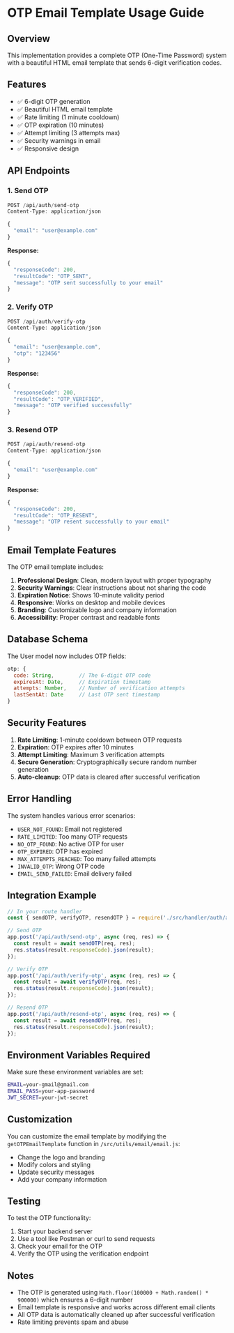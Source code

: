 # OTP Email Template Usage Guide

## Overview
This implementation provides a complete OTP (One-Time Password) system with a beautiful HTML email template that sends 6-digit verification codes.

## Features
- ✅ 6-digit OTP generation
- ✅ Beautiful HTML email template
- ✅ Rate limiting (1 minute cooldown)
- ✅ OTP expiration (10 minutes)
- ✅ Attempt limiting (3 attempts max)
- ✅ Security warnings in email
- ✅ Responsive design

## API Endpoints

### 1. Send OTP
```javascript
POST /api/auth/send-otp
Content-Type: application/json

{
  "email": "user@example.com"
}
```

**Response:**
```javascript
{
  "responseCode": 200,
  "resultCode": "OTP_SENT",
  "message": "OTP sent successfully to your email"
}
```

### 2. Verify OTP
```javascript
POST /api/auth/verify-otp
Content-Type: application/json

{
  "email": "user@example.com",
  "otp": "123456"
}
```

**Response:**
```javascript
{
  "responseCode": 200,
  "resultCode": "OTP_VERIFIED",
  "message": "OTP verified successfully"
}
```

### 3. Resend OTP
```javascript
POST /api/auth/resend-otp
Content-Type: application/json

{
  "email": "user@example.com"
}
```

**Response:**
```javascript
{
  "responseCode": 200,
  "resultCode": "OTP_RESENT",
  "message": "OTP resent successfully to your email"
}
```

## Email Template Features

The OTP email template includes:

1. **Professional Design**: Clean, modern layout with proper typography
2. **Security Warnings**: Clear instructions about not sharing the code
3. **Expiration Notice**: Shows 10-minute validity period
4. **Responsive**: Works on desktop and mobile devices
5. **Branding**: Customizable logo and company information
6. **Accessibility**: Proper contrast and readable fonts

## Database Schema

The User model now includes OTP fields:

```javascript
otp: {
  code: String,        // The 6-digit OTP code
  expiresAt: Date,     // Expiration timestamp
  attempts: Number,    // Number of verification attempts
  lastSentAt: Date     // Last OTP sent timestamp
}
```

## Security Features

1. **Rate Limiting**: 1-minute cooldown between OTP requests
2. **Expiration**: OTP expires after 10 minutes
3. **Attempt Limiting**: Maximum 3 verification attempts
4. **Secure Generation**: Cryptographically secure random number generation
5. **Auto-cleanup**: OTP data is cleared after successful verification

## Error Handling

The system handles various error scenarios:

- `USER_NOT_FOUND`: Email not registered
- `RATE_LIMITED`: Too many OTP requests
- `NO_OTP_FOUND`: No active OTP for user
- `OTP_EXPIRED`: OTP has expired
- `MAX_ATTEMPTS_REACHED`: Too many failed attempts
- `INVALID_OTP`: Wrong OTP code
- `EMAIL_SEND_FAILED`: Email delivery failed

## Integration Example

```javascript
// In your route handler
const { sendOTP, verifyOTP, resendOTP } = require('./src/handler/auth/auth');

// Send OTP
app.post('/api/auth/send-otp', async (req, res) => {
  const result = await sendOTP(req, res);
  res.status(result.responseCode).json(result);
});

// Verify OTP
app.post('/api/auth/verify-otp', async (req, res) => {
  const result = await verifyOTP(req, res);
  res.status(result.responseCode).json(result);
});

// Resend OTP
app.post('/api/auth/resend-otp', async (req, res) => {
  const result = await resendOTP(req, res);
  res.status(result.responseCode).json(result);
});
```

## Environment Variables Required

Make sure these environment variables are set:

```bash
EMAIL=your-gmail@gmail.com
EMAIL_PASS=your-app-password
JWT_SECRET=your-jwt-secret
```

## Customization

You can customize the email template by modifying the `getOTPEmailTemplate` function in `/src/utils/email/email.js`:

- Change the logo and branding
- Modify colors and styling
- Update security messages
- Add your company information

## Testing

To test the OTP functionality:

1. Start your backend server
2. Use a tool like Postman or curl to send requests
3. Check your email for the OTP
4. Verify the OTP using the verification endpoint

## Notes

- The OTP is generated using `Math.floor(100000 + Math.random() * 900000)` which ensures a 6-digit number
- Email template is responsive and works across different email clients
- All OTP data is automatically cleaned up after successful verification
- Rate limiting prevents spam and abuse
